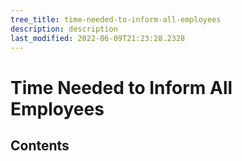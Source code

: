 ```yaml
---
tree_title: time-needed-to-inform-all-employees
description: description
last_modified: 2022-06-09T21:23:28.2328
---
```


# Time Needed to Inform All Employees

## Contents
